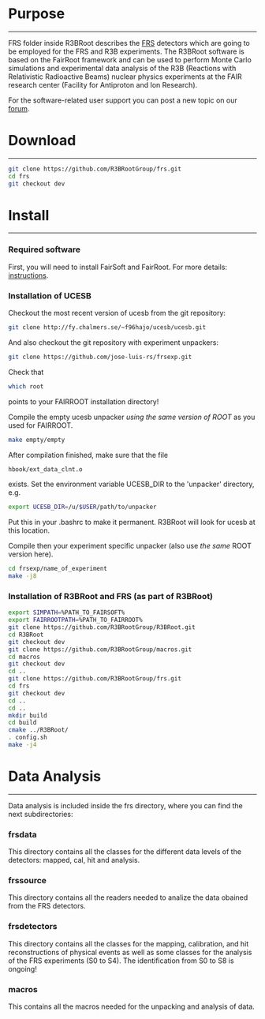 # Purpose
--------

FRS folder inside R3BRoot describes the [FRS](https://www-win.gsi.de/frs-setup/) detectors which are going to be employed for the FRS and R3B experiments.
The R3BRoot software is based on the FairRoot framework and can be used to perform Monte Carlo simulations and experimental data analysis of the R3B (Reactions with Relativistic Radioactive Beams) nuclear physics experiments at the FAIR research center (Facility for Antiproton and Ion Research).

For the software-related user support you can post a new topic on our [forum](https://forum.gsi.de/index.php?t=index&cat=40&).

# Download
--------

~~~bash
git clone https://github.com/R3BRootGroup/frs.git
cd frs
git checkout dev
~~~

# Install
--------

### Required software

First, you will need to install FairSoft and FairRoot. For more details: [instructions](https://www.r3broot.gsi.de/installation).

### Installation of UCESB

Checkout the most recent version of ucesb from the git repository:
~~~bash
git clone http://fy.chalmers.se/~f96hajo/ucesb/ucesb.git
~~~
And also checkout the git repository with experiment unpackers:
~~~bash
git clone https://github.com/jose-luis-rs/frsexp.git
~~~
Check that
~~~bash
which root
~~~
points to your FAIRROOT installation directory!

Compile the empty ucesb unpacker *using the same version of ROOT* as you used for FAIRROOT.
~~~bash
make empty/empty
~~~
After compilation finished, make sure that the file
~~~bash
hbook/ext_data_clnt.o
~~~
exists. Set the environment variable UCESB_DIR to the 'unpacker' directory, e.g.
~~~bash
export UCESB_DIR=/u/$USER/path/to/unpacker
~~~
Put this in your .bashrc to make it permanent. R3BRoot will look for ucesb at this location.

Compile then your experiment specific unpacker (also use *the same* ROOT version here).
~~~bash
cd frsexp/name_of_experiment
make -j8
~~~

### Installation of R3BRoot and FRS (as part of R3BRoot)

~~~bash
export SIMPATH=%PATH_TO_FAIRSOFT%
export FAIRROOTPATH=%PATH_TO_FAIRROOT%
git clone https://github.com/R3BRootGroup/R3BRoot.git
cd R3BRoot
git checkout dev
git clone https://github.com/R3BRootGroup/macros.git
cd macros
git checkout dev
cd ..
git clone https://github.com/R3BRootGroup/frs.git
cd frs
git checkout dev
cd ..
cd ..
mkdir build
cd build
cmake ../R3BRoot/
. config.sh
make -j4
~~~

# Data Analysis
--------

Data analysis is included inside the frs directory, where you can find the next subdirectories:

### frsdata

This directory contains all the classes for the different data levels of the detectors: mapped, cal, hit and analysis.

### frssource

This directory contains all the readers needed to analize the data obained from the FRS detectors.

### frsdetectors

This directory contains all the classes for the mapping, calibration, and hit reconstructions of physical events as well as some classes for the analysis of the FRS experiments (S0 to S4). The identification from S0 to S8 is ongoing!

### macros

This contains all the macros needed for the unpacking and analysis of data.

